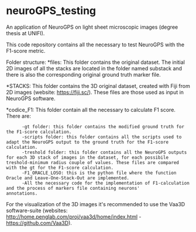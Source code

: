 # neuroGPS_testing
An application of NeuroGPS on light sheet microscopic images (degree thesis at UNIFI).

This code repository contains all the necessary to test NeuroGPS with the F1-score metric.

Folder structure:
*files: This folder contains the original dataset. The initial 2D images of all the stacks are located in the folder named substack and there is also the corresponding original ground truth marker file. 

*STACKS: This folder contains the 3D original dataset, created with Fiji from 2D images (website: https://fiji.sc/). These files are those used as input in NeuroGPS software.

*codice_F1: This folder contain all the necessary to calculate F1 score. There are:

          -gt folder: this folder contains the modified ground truth for the F1-score calculation.
          -scripts folder: this folder contains all the scripts used to adapt the NeuroGPS output to the ground truth for the F1-score                calculation.
          -treshold folder: this folder contains all the NeuroGPS outputs for each 3D stack of images in the dataset, for each possibile              treshold-minimum radius couple of values. These files are compared with the gt for the F1-score calculation.
          -F1_ORACLE_LOSO: this is the python file where the function Oracle and Leave-One-Stack-Out are implemented.
          -All the necessary code for the implementation of F1-calculation and the process of markers file containing neurons'                        annotations.
	
For the visualization of the 3D images it's recommended to use the Vaa3D software-suite (websites: http://home.penglab.com/proj/vaa3d/home/index.html - https://github.com/Vaa3D).
